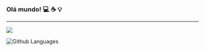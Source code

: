### Olá mundo! :computer: :coffee: :bulb:
<hr>
<a href="https://www.linkedin.com/in/wilmards/"><img src="https://img.shields.io/badge/-LinkedIn-0077B5?style=flat&logo=Linkedin&logoColor=white"/></a>

![Github Languages](https://github-readme-stats.vercel.app/api/top-langs/?username=dswilmar&layout=compact&count_private=true)

<!--
**dswilmar/dswilmar** is a ✨ _special_ ✨ repository because its `README.md` (this file) appears on your GitHub profile.

Here are some ideas to get you started:

- 🔭 I’m currently working on ...
- 🌱 I’m currently learning ...
- 👯 I’m looking to collaborate on ...
- 🤔 I’m looking for help with ...
- 💬 Ask me about ...
- 📫 How to reach me: ...
- 😄 Pronouns: ...
- ⚡ Fun fact: ...
-->
